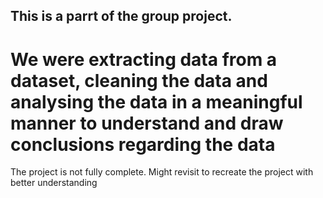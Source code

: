 ## This is a parrt of the group project.
# We were extracting data from a dataset, cleaning the data and analysing the data in a meaningful manner to understand and draw conclusions regarding the data

The project is not fully complete. Might revisit to recreate the project with better understanding